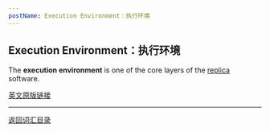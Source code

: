 ```yaml
---
postName: Execution Environment：执行环境
---
```

## Execution Environment：执行环境

The **execution environment** is one of the core layers of the [replica](../R/replica) software.


[英文原版链接](https://wiki.internetcomputer.org/wiki/Glossary)

---
[返回词汇目录](../glossary)